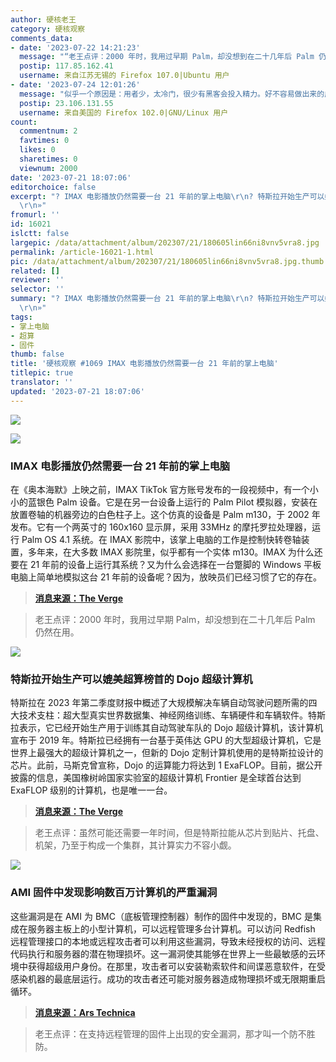 ```yaml
---
author: 硬核老王
category: 硬核观察
comments_data:
- date: '2023-07-22 14:21:23'
  message: "“老王点评：2000 年时，我用过早期 Palm，却没想到在二十几年后 Palm 仍然在用。”<br />\r\n<br />\r\n冷门的东西超级防盗版/防破解。。。"
  postip: 117.85.162.41
  username: 来自江苏无锡的 Firefox 107.0|Ubuntu 用户
- date: '2023-07-24 12:01:26'
  message: "似乎一个原因是：用者少，太冷门，很少有黑客会投入精力。好不容易做出来的成果无人反馈，也影响黑客的积极性。<br />\r\n<br />\r\n注：此处的“黑客”概念与《提问的智慧》中的黑客相同。"
  postip: 23.106.131.55
  username: 来自美国的 Firefox 102.0|GNU/Linux 用户
count:
  commentnum: 2
  favtimes: 0
  likes: 0
  sharetimes: 0
  viewnum: 2000
date: '2023-07-21 18:07:06'
editorchoice: false
excerpt: "? IMAX 电影播放仍然需要一台 21 年前的掌上电脑\r\n? 特斯拉开始生产可以媲美超算榜首的 Dojo 超级计算机\r\n? AMI 固件中发现影响数百万计算机的严重漏洞\r\n»
  \r\n»"
fromurl: ''
id: 16021
islctt: false
largepic: /data/attachment/album/202307/21/180605lin66ni8vnv5vra8.jpg
permalink: /article-16021-1.html
pic: /data/attachment/album/202307/21/180605lin66ni8vnv5vra8.jpg.thumb.jpg
related: []
reviewer: ''
selector: ''
summary: "? IMAX 电影播放仍然需要一台 21 年前的掌上电脑\r\n? 特斯拉开始生产可以媲美超算榜首的 Dojo 超级计算机\r\n? AMI 固件中发现影响数百万计算机的严重漏洞\r\n»
  \r\n»"
tags:
- 掌上电脑
- 超算
- 固件
thumb: false
title: '硬核观察 #1069 IMAX 电影播放仍然需要一台 21 年前的掌上电脑'
titlepic: true
translator: ''
updated: '2023-07-21 18:07:06'
---
```


![](/data/attachment/album/202307/21/180605lin66ni8vnv5vra8.jpg)


![](/data/attachment/album/202307/21/180613gsnquxuumisz66z6.jpg)


### IMAX 电影播放仍然需要一台 21 年前的掌上电脑


在《奥本海默》上映之前，IMAX TikTok 官方账号发布的一段视频中，有一个小小的蓝银色 Palm 设备。它是在另一台设备上运行的 Palm Pilot 模拟器，安装在放置卷轴的机器旁边的白色柱子上。这个仿真的设备是 Palm m130，于 2002 年发布。它有一个两英寸的 160x160 显示屏，采用 33MHz 的摩托罗拉处理器，运行 Palm OS 4.1 系统。在 IMAX 影院中，该掌上电脑的工作是控制快转卷轴装置，多年来，在大多数 IMAX 影院里，似乎都有一个实体 m130。IMAX 为什么还要在 21 年前的设备上运行其系统？又为什么会选择在一台蹩脚的 Windows 平板电脑上简单地模拟这台 21 年前的设备呢？因为，放映员们已经习惯了它的存在。



> 
> **[消息来源：The Verge](https://www.theverge.com/23801118/imax-movie-palm-pilot-oppenheimer)**
> 
> 
> 



> 
> 老王点评：2000 年时，我用过早期 Palm，却没想到在二十几年后 Palm 仍然在用。
> 
> 
> 


![](/data/attachment/album/202307/21/180626cyjyhkrmdkfj3yoe.jpg)


### 特斯拉开始生产可以媲美超算榜首的 Dojo 超级计算机


特斯拉在 2023 年第二季度财报中概述了大规模解决车辆自动驾驶问题所需的四大技术支柱：超大型真实世界数据集、神经网络训练、车辆硬件和车辆软件。特斯拉表示，它已经开始生产用于训练其自动驾驶车队的 Dojo 超级计算机，该计算机宣布于 2019 年。特斯拉已经拥有一台基于英伟达 GPU 的大型超级计算机，它是世界上最强大的超级计算机之一，但新的 Dojo 定制计算机使用的是特斯拉设计的芯片。此前，马斯克曾宣称，Dojo 的运算能力将达到 1 ExaFLOP。目前，据公开披露的信息，美国橡树岭国家实验室的超级计算机 Frontier 是全球首台达到 ExaFLOP 级别的计算机，也是唯一一台。



> 
> **[消息来源：The Verge](https://www.theverge.com/2023/7/19/23800854/tesla-driverless-dojo-supercomputers-production)**
> 
> 
> 



> 
> 老王点评：虽然可能还需要一年时间，但是特斯拉能从芯片到贴片、托盘、机架，乃至于构成一个集群，其计算实力不容小觑。
> 
> 
> 


![](/data/attachment/album/202307/21/180637szw8gt22c8hm7n3l.jpg)


### AMI 固件中发现影响数百万计算机的严重漏洞


这些漏洞是在 AMI 为 BMC（底板管理控制器）制作的固件中发现的，BMC 是集成在服务器主板上的小型计算机，可以远程管理多台计算机。可以访问 Redfish 远程管理接口的本地或远程攻击者可以利用这些漏洞，导致未经授权的访问、远程代码执行和服务器的潜在物理损坏。这一漏洞使其能够在世界上一些最敏感的云环境中获得超级用户身份。在那里，攻击者可以安装勒索软件和间谍恶意软件，在受感染机器的最底层运行。成功的攻击者还可能对服务器造成物理损坏或无限期重启循环。



> 
> **[消息来源：Ars Technica](https://arstechnica.com/security/2023/07/millions-of-servers-inside-data-centers-imperiled-by-flaws-in-ami-bmc-firmware/)**
> 
> 
> 



> 
> 老王点评：在支持远程管理的固件上出现的安全漏洞，那才叫一个防不胜防。
> 
> 
>